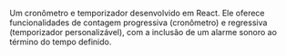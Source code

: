 Um cronômetro e temporizador desenvolvido em React. Ele oferece funcionalidades de contagem progressiva (cronômetro) e regressiva (temporizador personalizável), com a inclusão de um alarme sonoro ao término do tempo definido.
